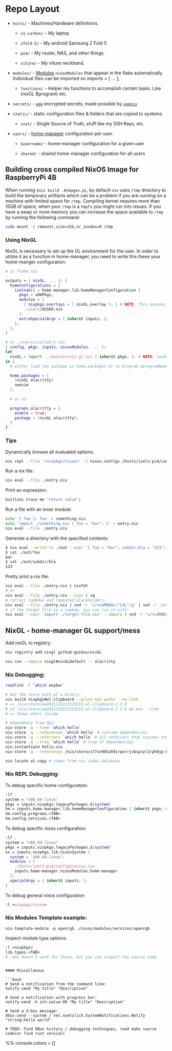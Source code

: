 # Repo Layout

- `hosts/` - Machines/Hardware definitions.

  - `x1-carbon/` - My laptop

  - `zfold-5/` - My android Samsung Z Fold 5

  - `pi4/` - My router, NAS, and other things.

  - `viture/` -  My viture neckband.

- `modules/` - [Modules](https://nixos.wiki/wiki/Module) `nixosModules` that appear in the flake automatically. Individual files can be
  imported on imports = [ ... ];

  - `functions/` - Helper nix functions to accomplish certain tasks. Like (nixGL $program) etc.

- `secrets/` - [`age`](https://github.com/FiloSottile/age) encrypted secrets,
  made possible by [`agenix`](https://github.com/ryantm/agenix)

- `static/` - static configuration files & folders that are copied to systems.
  - `ssot/` - Single Source of Truth, stuff like my SSH Keys, etc.

- `users/` - [home-manager](https://github.com/nix-community/home-manager) configuration per user.
  - `$username/` - home-manager configuration for a given user

  - `shared/` - shared home-manager configuration for all users

## Building cross compiled NixOS Image for RaspberryPi 4B

When running `$nix build .#images.pi`, by default `nix` uses `/tmp` directory to build the temporary artifacts which can
be a problem if you are running on a machine with limited space for `/tmp`. Compiling kernel requires more than 15GB of
space, when your `/tmp` is a `tmpfs` you might run into issues. If you have a swap or more memory you can increase the
space available to `/tmp` by running the following command:

```bash
sudo mount -o remount,size=32G,nr_inodes=0 /tmp
```

### Using NixGL

NixGL is necessary to set up the GL environment for the user. In order to utilize it as a function in home-manager, you
need to write this these your home-manger configuration:

```nix
# in flake.nix

outputs = { nixGL, ... }: {
  homeConfigurations = {
    izelnakri = home-manager.lib.homeManagerConfiguration {
      pkgs = x86Pkgs;
      modules = [
        { nixpkgs.overlays = [ nixGL.overlay ]; } # NOTE: This exposes pkgs.nixgl to be used in your modules
        ./users/$USER.nix
      ];
      extraSpecialArgs = { inherit inputs; };
    };
  };
}

# in ./users/izelnakri.nix
{ config, pkgs, inputs, nixosModules, ... }:
let
  nixGL = import ../modules/nix-gl.nix { inherit pkgs; }; # NOTE: loads nixGL function. Example: (nixGL alacritty)
in {
  # either load the package in home.packages or in program.$programName.package:

  home.packages = [
    (nixGL alacritty)
    neovim
  ];

  # or as:

  programs.alacritty = {
    enable = true;
    package = (nixGL alacritty);
  }
}
```

### Tips

Dynamically browse all evaluated options:

```bash
nix repl --file '<nixpkgs/nixos>' -I nixos-config=./hosts/izels-pi4/configuration.nix
```

Run a nix file:

```bash
nix eval --file ./entry.nix
```

Print an expression:

```bash
builtins.trace me "return value";
```

Run a file with an inner module:

```bash
echo '{ foo }: foo' > something.nix
echo 'import ./something.nix { foo = "bar"; }' > entry.nix
nix eval --file ./entry.nix
```

Generate a directory with the specified contents:

```bash
$ nix eval --write-to ./out --expr '{ foo = "bar"; subdir.bla = "123"; }'
$ cat ./out/foo
bar
$ cat ./out/subdir/bla
123
```

Pretty print a nix file:

```bash
nix eval --file ./entry.nix | nixfmt
# or
nix eval --file ./entry.nix --json | xq
# retract lambdas and repeated placeholders:
nix eval --file ./entry.nix | sed -r 's/<LAMBDA>/"LOL"/g' | sed -r 's/«repeated»/"REPEATED"/g' | nixfmt
# if the target file is a lambda, you can run it with:
nix eval --expr 'import ./target-file.nix' --impure | sed -r 's/<LAMBDA>/"LOL"/g' | sed -r 's/«repeated»/"REPEATED"/g' | nixfmt
```

## NixGL - home-manager GL support/mess

Add nixGL to registry:

```bash
nix registry add nixgl github:guibou/nixGL

nix run --impure nixgl#nixGLDefault -- alacritty
```


### Nix Debugging:

```bash
readlink -f `which waybar`

# Get the store path of a binary:
nix build nixpkgs#wl-clipboard --print-out-paths --no-link
# => /nix/store/ww2421123213123213-wl-clipboard-2.1.0
# cd /nix/store/ww2421123213123213-wl-clipboard-2.1.0 && exe --tree .
# => Shows whats inside

# Dependency Tree Ops:
nix-store -q --tree `which hello`
nix-store -q --references `which hello` # runtime dependencies
nix-store -q --referrers `which hello` # all referrers that touches the binary
nix-store -q --tree `which hello` # tree of dependencies
nix-instantiate hello.nix
nix-store -q --references /nix/store/z77vn965a59irqnrrjvbspiyl2rph0jp-hello.drv

nix-locate wl-copy # comes from nix-index-database
```

### Nix REPL Debugging:

To debug specific home-configuration:

```nix
:lf .
system = "x86_64-linux"
pkgs = inputs.nixpkgs.legacyPackages.${system} 
hm = inputs.home-manager.lib.homeManagerConfiguration { inherit pkgs; modules = [ ./users/izelnakri ]; extraSpecialArgs = { inherit inputs; }; };
hm.config.programs.<TAB>
hm.config.services.<TAB>
```

To debug specific nixos configuration:
```nix
:lf .
system = "x86_64-linux"
pkgs = inputs.nixpkgs.legacyPackages.${system} 
os = inputs.nixpkgs.lib.nixosSystem { 
  system = "x86_64-linux";
  modules = [ 
    ./hosts/izels-pi4/configuration.nix
    inputs.home-manager.nixosModules.home-manager
  ]; 
  specialArgs = { inherit inputs; };
}
```
To debug general nixos configuration:
```nix
:l <nixpkgs/nixos>
```

### Nix Modules Template example:

```shell
nix-template-module -p openrgb ./nixos/modules/services/openrgb
```

Inspect module type options:

```nix
:l <nixpkgs>
lib.types.<TAB>
# :doc doesn't work for these, but you can inspect the source code
```

```

#### Miscellanous

```bash
# Send a notification from the command line:
notify-send "My title" "Description"

# Send a notification with progress bar:
notify-send -h int:value:99 "My title" "Description"

# Send a d-bus message:
dbus-send --system / net.nuetzlich.SystemNotifications.Notify "string:hello world"

# TODO: Find DBus history / debugging techniques, read mako source code(or find rust version)
```

%% console.colors = []

